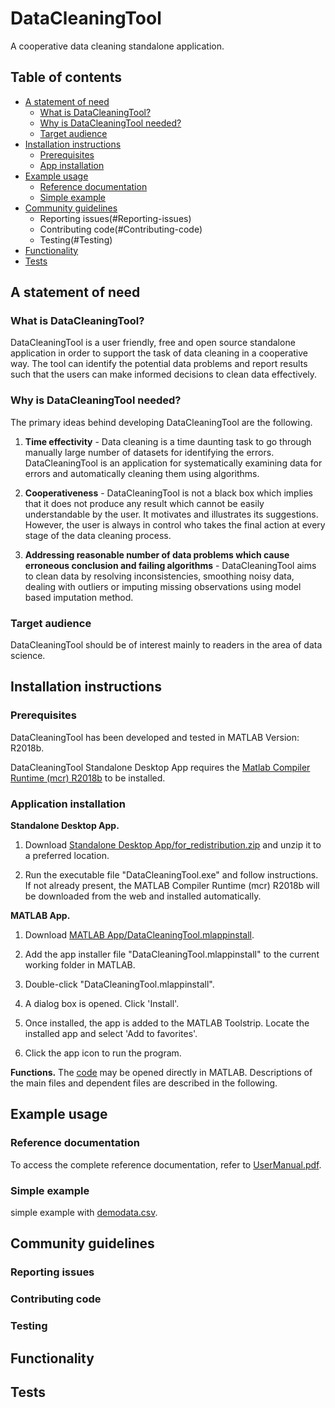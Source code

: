 # DataCleaningTool
A cooperative data cleaning standalone application.

## Table of contents ##
- [A statement of need](#A-statement-of-need)
  - [What is DataCleaningTool?](#What-is-DataCleaningTool?)
  - [Why is DataCleaningTool needed?](#Why-is-DataCleaningTool-needed?)
  - [Target audience](#Target-audience)
- [Installation instructions](#Installation-instructions)
  - [Prerequisites](#Prerequisites)
  - [App installation](#App-installation)
- [Example usage](#Example-usage)
  - [Reference documentation](#Reference-documentation)
  - [Simple example](#Simple-example)
- [Community guidelines](#Community-guidelines)
  - Reporting issues(#Reporting-issues)
  - Contributing code(#Contributing-code)
  - Testing(#Testing)
- [Functionality](#Functionality)
- [Tests](#Tests)


## A statement of need ##

### What is DataCleaningTool? ###
DataCleaningTool is a user friendly, free and open source standalone application in order to support the task of data cleaning in a cooperative way. The tool can identify the potential data problems and report results such that the users can make informed decisions to clean data effectively. 

### Why is DataCleaningTool needed? ###
The primary ideas behind developing DataCleaningTool are the following.

1. **Time effectivity** - Data cleaning is a time daunting task to go through manually large number of datasets for identifying the errors. DataCleaningTool is an application for systematically examining data for errors and automatically cleaning them using algorithms.  

2. **Cooperativeness** - DataCleaningTool is not a black box which implies that it does not produce any result which cannot be easily understandable by the user. It motivates and illustrates its suggestions. However, the user is always in control who takes the final action at every stage of the data cleaning process.

3. **Addressing reasonable number of data problems which cause erroneous conclusion and failing algorithms** - DataCleaningTool aims to clean data by resolving inconsistencies, smoothing noisy data, dealing with outliers or imputing missing observations using model based imputation method.

### Target audience ###
DataCleaningTool should be of interest mainly to readers in the area of data science.

## Installation instructions ##

### Prerequisites ###
DataCleaningTool has been developed and tested in MATLAB Version: R2018b.

DataCleaningTool Standalone Desktop App requires the [Matlab Compiler Runtime (mcr) R2018b](https://se.mathworks.com/products/compiler/matlab-runtime.html) to be installed.

### Application installation ###
**Standalone Desktop App.** 
1. Download [Standalone Desktop App/for_redistribution.zip](https://github.com/devosmitachatterjee2018/DataCleaningTool/blob/main/Standalone%20Desktop%20App/for_redistribution.zip) and unzip it to a preferred location.

2. Run the executable file "DataCleaningTool.exe" and follow instructions. If not already present, the MATLAB Compiler Runtime (mcr) R2018b will be downloaded from the web and installed automatically.

**MATLAB App.** 
1. Download [MATLAB App/DataCleaningTool.mlappinstall](https://github.com/devosmitachatterjee2018/DataCleaningTool/tree/main/MATLAB%20App).

2. Add the app installer file "DataCleaningTool.mlappinstall" to the current working folder in MATLAB.

3. Double-click "DataCleaningTool.mlappinstall". 

4. A dialog box is opened. Click 'Install'. 

5. Once installed, the app is added to the MATLAB Toolstrip. Locate the installed app and select 'Add to favorites'.

6. Click the app icon to run the program.
 
**Functions.**
The [code](https://github.com/devosmitachatterjee2018/DataCleaningTool/tree/main/Functions) may be opened directly in MATLAB. Descriptions of the main files and dependent files are described in the following.

## Example usage ##

### Reference documentation ###
To access the complete reference documentation, refer to [UserManual.pdf](https://github.com/devosmitachatterjee2018/DataCleaningTool/blob/main/UserManual.pdf).

### Simple example ###
simple example with [demodata.csv](https://github.com/devosmitachatterjee2018/DataCleaningTool/blob/main/demodata.csv).

## Community guidelines ##

### Reporting issues ###

### Contributing code ###

### Testing ###

## Functionality ##

## Tests ##
